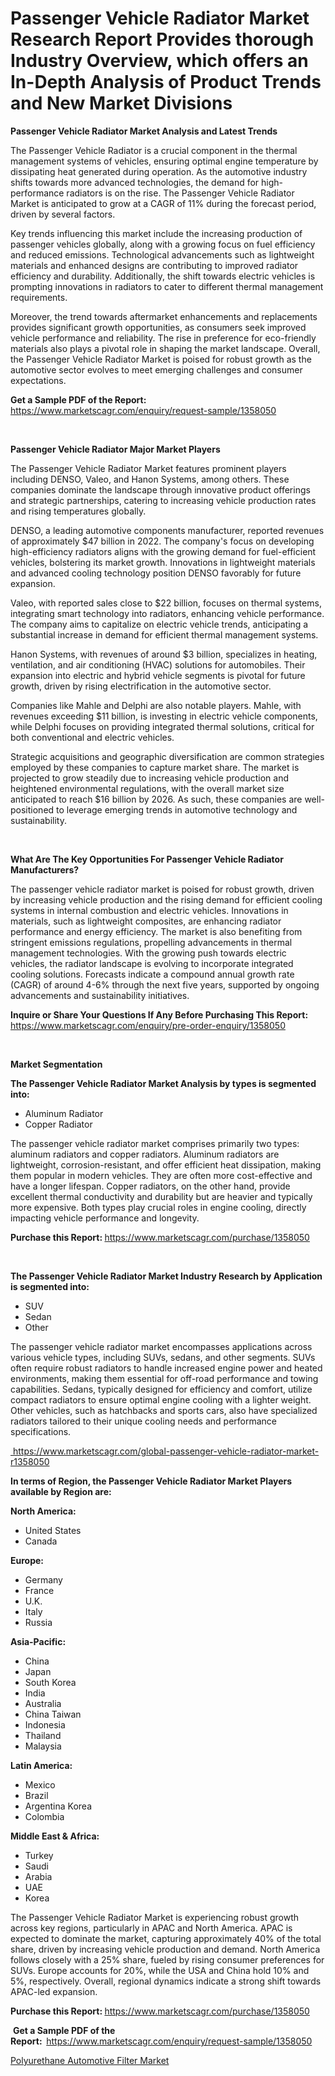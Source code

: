 <p><h1>Passenger Vehicle Radiator Market Research Report Provides thorough Industry Overview, which offers an In-Depth Analysis of Product Trends and New Market Divisions</h1></p><p><strong>Passenger Vehicle Radiator Market Analysis and Latest Trends</strong></p>
<p><p>The Passenger Vehicle Radiator is a crucial component in the thermal management systems of vehicles, ensuring optimal engine temperature by dissipating heat generated during operation. As the automotive industry shifts towards more advanced technologies, the demand for high-performance radiators is on the rise. The Passenger Vehicle Radiator Market is anticipated to grow at a CAGR of 11% during the forecast period, driven by several factors.</p><p>Key trends influencing this market include the increasing production of passenger vehicles globally, along with a growing focus on fuel efficiency and reduced emissions. Technological advancements such as lightweight materials and enhanced designs are contributing to improved radiator efficiency and durability. Additionally, the shift towards electric vehicles is prompting innovations in radiators to cater to different thermal management requirements.</p><p>Moreover, the trend towards aftermarket enhancements and replacements provides significant growth opportunities, as consumers seek improved vehicle performance and reliability. The rise in preference for eco-friendly materials also plays a pivotal role in shaping the market landscape. Overall, the Passenger Vehicle Radiator Market is poised for robust growth as the automotive sector evolves to meet emerging challenges and consumer expectations.</p></p>
<p><strong>Get a Sample PDF of the Report:&nbsp;</strong> <a href="https://www.marketscagr.com/enquiry/request-sample/1358050?utm_campaign=3195&utm_medium=2&utm_source=Github&utm_content=ia&utm_term=30032025&utm_id=passenger-vehicle-radiator">https://www.marketscagr.com/enquiry/request-sample/1358050</a></p>
<p>&nbsp;</p>
<p><strong>Passenger Vehicle Radiator Major Market Players</strong></p>
<p><p>The Passenger Vehicle Radiator Market features prominent players including DENSO, Valeo, and Hanon Systems, among others. These companies dominate the landscape through innovative product offerings and strategic partnerships, catering to increasing vehicle production rates and rising temperatures globally. </p><p>DENSO, a leading automotive components manufacturer, reported revenues of approximately $47 billion in 2022. The company's focus on developing high-efficiency radiators aligns with the growing demand for fuel-efficient vehicles, bolstering its market growth. Innovations in lightweight materials and advanced cooling technology position DENSO favorably for future expansion.</p><p>Valeo, with reported sales close to $22 billion, focuses on thermal systems, integrating smart technology into radiators, enhancing vehicle performance. The company aims to capitalize on electric vehicle trends, anticipating a substantial increase in demand for efficient thermal management systems.</p><p>Hanon Systems, with revenues of around $3 billion, specializes in heating, ventilation, and air conditioning (HVAC) solutions for automobiles. Their expansion into electric and hybrid vehicle segments is pivotal for future growth, driven by rising electrification in the automotive sector.</p><p>Companies like Mahle and Delphi are also notable players. Mahle, with revenues exceeding $11 billion, is investing in electric vehicle components, while Delphi focuses on providing integrated thermal solutions, critical for both conventional and electric vehicles. </p><p>Strategic acquisitions and geographic diversification are common strategies employed by these companies to capture market share. The market is projected to grow steadily due to increasing vehicle production and heightened environmental regulations, with the overall market size anticipated to reach $16 billion by 2026. As such, these companies are well-positioned to leverage emerging trends in automotive technology and sustainability.</p></p>
<p>&nbsp;</p>
<p><strong>What Are The Key Opportunities For Passenger Vehicle Radiator Manufacturers?</strong></p>
<p><p>The passenger vehicle radiator market is poised for robust growth, driven by increasing vehicle production and the rising demand for efficient cooling systems in internal combustion and electric vehicles. Innovations in materials, such as lightweight composites, are enhancing radiator performance and energy efficiency. The market is also benefiting from stringent emissions regulations, propelling advancements in thermal management technologies. With the growing push towards electric vehicles, the radiator landscape is evolving to incorporate integrated cooling solutions. Forecasts indicate a compound annual growth rate (CAGR) of around 4-6% through the next five years, supported by ongoing advancements and sustainability initiatives.</p></p>
<p><strong>Inquire or Share Your Questions If Any Before Purchasing This Report:</strong> <a href="https://www.marketscagr.com/enquiry/pre-order-enquiry/1358050?utm_campaign=3195&utm_medium=2&utm_source=Github&utm_content=ia&utm_term=30032025&utm_id=passenger-vehicle-radiator">https://www.marketscagr.com/enquiry/pre-order-enquiry/1358050</a></p>
<p>&nbsp;</p>
<p><strong>Market Segmentation</strong></p>
<p><strong>The Passenger Vehicle Radiator Market Analysis by types is segmented into:</strong></p>
<p><ul><li>Aluminum Radiator</li><li>Copper Radiator</li></ul></p>
<p><p>The passenger vehicle radiator market comprises primarily two types: aluminum radiators and copper radiators. Aluminum radiators are lightweight, corrosion-resistant, and offer efficient heat dissipation, making them popular in modern vehicles. They are often more cost-effective and have a longer lifespan. Copper radiators, on the other hand, provide excellent thermal conductivity and durability but are heavier and typically more expensive. Both types play crucial roles in engine cooling, directly impacting vehicle performance and longevity.</p></p>
<p><strong>Purchase this Report:&nbsp;</strong><a href="https://www.marketscagr.com/purchase/1358050?utm_campaign=3195&utm_medium=2&utm_source=Github&utm_content=ia&utm_term=30032025&utm_id=passenger-vehicle-radiator">https://www.marketscagr.com/purchase/1358050</a></p>
<p>&nbsp;</p>
<p><strong>The Passenger Vehicle Radiator Market Industry Research by Application is segmented into:</strong></p>
<p><ul><li>SUV</li><li>Sedan</li><li>Other</li></ul></p>
<p><p>The passenger vehicle radiator market encompasses applications across various vehicle types, including SUVs, sedans, and other segments. SUVs often require robust radiators to handle increased engine power and heated environments, making them essential for off-road performance and towing capabilities. Sedans, typically designed for efficiency and comfort, utilize compact radiators to ensure optimal engine cooling with a lighter weight. Other vehicles, such as hatchbacks and sports cars, also have specialized radiators tailored to their unique cooling needs and performance specifications.</p></p>
<p><a href="https://www.marketscagr.com/global-passenger-vehicle-radiator-market-r1358050?utm_campaign=3195&utm_medium=2&utm_source=Github&utm_content=ia&utm_term=30032025&utm_id=passenger-vehicle-radiator">&nbsp;https://www.marketscagr.com/global-passenger-vehicle-radiator-market-r1358050</a></p>
<p><strong>In terms of Region, the Passenger Vehicle Radiator Market Players available by Region are:</strong></p>
<p>
    <p> <strong> North America: </strong>
        <ul>
            <li>United States</li>
            <li>Canada</li>
        </ul>
        </p> 
    <p> <strong> Europe: </strong>
        <ul>
            <li>Germany</li>
            <li>France</li>
            <li>U.K.</li>
            <li>Italy</li>
            <li>Russia</li>
        </ul>
        </p> 
    <p> <strong> Asia-Pacific: </strong>
        <ul>
            <li>China</li>
            <li>Japan</li>
            <li>South Korea</li>
            <li>India</li>
            <li>Australia</li>
            <li>China Taiwan</li>
            <li>Indonesia</li>
            <li>Thailand</li>
            <li>Malaysia</li>
        </ul>
        </p> 
    <p> <strong> Latin America: </strong>
        <ul>
            <li>Mexico</li>
            <li>Brazil</li>
            <li>Argentina Korea</li>
            <li>Colombia</li>
        </ul>
        </p> 
    <p> <strong> Middle East & Africa: </strong>
        <ul>
            <li>Turkey</li>
            <li>Saudi</li>
            <li>Arabia</li>
            <li>UAE</li>
            <li>Korea</li>
        </ul>
    </p>
    </p>
<p><p>The Passenger Vehicle Radiator Market is experiencing robust growth across key regions, particularly in APAC and North America. APAC is expected to dominate the market, capturing approximately 40% of the total share, driven by increasing vehicle production and demand. North America follows closely with a 25% share, fueled by rising consumer preferences for SUVs. Europe accounts for 20%, while the USA and China hold 10% and 5%, respectively. Overall, regional dynamics indicate a strong shift towards APAC-led expansion.</p></p>
<p><strong>Purchase this Report: </strong><a href="https://www.marketscagr.com/purchase/1358050?utm_campaign=3195&utm_medium=2&utm_source=Github&utm_content=ia&utm_term=30032025&utm_id=passenger-vehicle-radiator">https://www.marketscagr.com/purchase/1358050</a></p>
<p>&nbsp;<strong>Get a Sample PDF of the Report:&nbsp;&nbsp;</strong><a href="https://www.marketscagr.com/enquiry/request-sample/1358050?utm_campaign=3195&utm_medium=2&utm_source=Github&utm_content=ia&utm_term=30032025&utm_id=passenger-vehicle-radiator">https://www.marketscagr.com/enquiry/request-sample/1358050</a></p>
<p><strong></strong></p>
<p><p><a href="https://github.com/tanckfelli84/Market-Research-Report-List-1/blob/main/polyurethane-automotive-filter-market.md?utm_campaign=3195&utm_medium=2&utm_source=Github&utm_content=ia&utm_term=30032025&utm_id=passenger-vehicle-radiator">Polyurethane Automotive Filter Market</a></p></p>